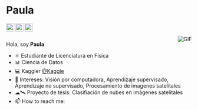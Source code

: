 # Paula

<a href="https://www.linkedin.com/in//">
  <img align="left" alt="Mehdi's LinkdeIn" width="22px" src="https://cdn.jsdelivr.net/npm/simple-icons@v3/icons/linkedin.svg" />
</a>
<a href="https://www.kaggle.com/polavr">
  <img align="left" alt="Kaggle" width="22px" src="https://cdn.jsdelivr.net/npm/simple-icons@3.1.0/icons/kaggle.svg" />
</a>
<a href="https://www.medium.com/@paulivrj.1512/">
  <img align="left" alt="Mehdi's Instagram" width="22px" src="https://cdn.jsdelivr.net/npm/simple-icons@v3/icons/instagram.svg" />
</a>

<br />
<br />
 
 <img align="right" alt="GIF" src="https://i.pinimg.com/originals/e4/26/70/e426702edf874b181aced1e2fa5c6cde.gif" />
 
Hola, soy **Paula**

- ⚛️ Estudiante de Licenciatura en Física
- 📊 Ciencia de Datos
- 💻 Kaggler [@Kaggle](https://www.kaggle.com/polavr)
- 🤔 Intereses: Visión por computadora, Aprendizaje supervisado, Aprendizaje no supervisado, Procesamiento de imagenes satelitales
- ☁🛰️ Proyecto de tesis: Clasifiación de nubes en imágenes satelitales
- 📫 How to reach me:

